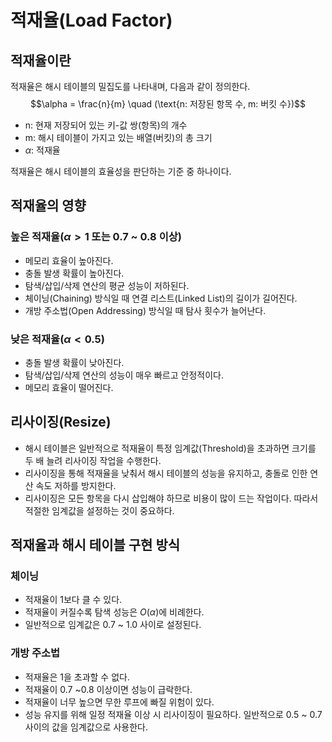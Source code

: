 # 적재율(Load Factor)
## 적재율이란
적재율은 해시 테이블의 밀집도를 나타내며, 다음과 같이 정의한다.
$$\alpha = \frac{n}{m} \quad (\text{n: 저장된 항목 수, m: 버킷 수})$$
- n: 현재 저장되어 있는 키-값 쌍(항목)의 개수
- m: 해시 테이블이 가지고 있는 배열(버킷)의 총 크기
- $\alpha$: 적재율

적재율은 해시 테이블의 효율성을 판단하는 기준 중 하나이다.
## 적재율의 영향
### 높은 적재율($\alpha > 1$ 또는 0.7 ~ 0.8 이상)
- 메모리 효율이 높아진다.
- 충돌 발생 확률이 높아진다.
- 탐색/삽입/삭제 연산의 평균 성능이 저하된다.
- 체이닝(Chaining) 방식일 때 연결 리스트(Linked List)의 길이가 길어진다.
- 개방 주소법(Open Addressing) 방식일 때 탐사 횟수가 늘어난다.
### 낮은 적재율($\alpha < 0.5$)
- 충돌 발생 확률이 낮아진다.
- 탐색/삽입/삭제 연산의 성능이 매우 빠르고 안정적이다.
- 메모리 효율이 떨어진다.
## 리사이징(Resize)
- 해시 테이블은 일반적으로 적재율이 특정 임계값(Threshold)을 초과하면 크기를 두 배 늘려 리사이징 작업을 수행한다.
- 리사이징을 통해 적재율을 낮춰서 해시 테이블의 성능을 유지하고, 충돌로 인한 연산 속도 저하를 방지한다.
- 리사이징은 모든 항목을 다시 삽입해야 하므로 비용이 많이 드는 작업이다. 따라서 적절한 임계값을 설정하는 것이 중요하다.
## 적재율과 해시 테이블 구현 방식
### 체이닝
- 적재율이 1보다 클 수 있다.
- 적재율이 커질수록 탐색 성능은 $O(\alpha)$에 비례한다.
- 일반적으로 임계값은 0.7 ~ 1.0 사이로 설정된다.
### 개방 주소법
- 적재율은 1을 초과할 수 없다. 
- 적재율이 0.7 ~0.8 이상이면 성능이 급락한다.
- 적재율이 너무 높으면 무한 루프에 빠질 위험이 있다.
- 성능 유지를 위해 일정 적재율 이상 시 리사이징이 필요하다. 일반적으로 0.5 ~ 0.7 사이의 값을 임계값으로 사용한다.